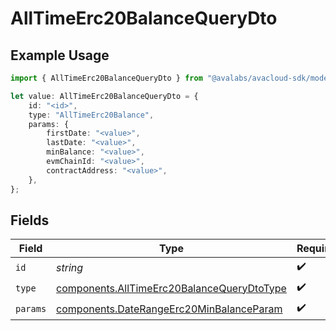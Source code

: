 # AllTimeErc20BalanceQueryDto

## Example Usage

```typescript
import { AllTimeErc20BalanceQueryDto } from "@avalabs/avacloud-sdk/models/components";

let value: AllTimeErc20BalanceQueryDto = {
    id: "<id>",
    type: "AllTimeErc20Balance",
    params: {
        firstDate: "<value>",
        lastDate: "<value>",
        minBalance: "<value>",
        evmChainId: "<value>",
        contractAddress: "<value>",
    },
};
```

## Fields

| Field                                                                                                    | Type                                                                                                     | Required                                                                                                 | Description                                                                                              |
| -------------------------------------------------------------------------------------------------------- | -------------------------------------------------------------------------------------------------------- | -------------------------------------------------------------------------------------------------------- | -------------------------------------------------------------------------------------------------------- |
| `id`                                                                                                     | *string*                                                                                                 | :heavy_check_mark:                                                                                       | N/A                                                                                                      |
| `type`                                                                                                   | [components.AllTimeErc20BalanceQueryDtoType](../../models/components/alltimeerc20balancequerydtotype.md) | :heavy_check_mark:                                                                                       | N/A                                                                                                      |
| `params`                                                                                                 | [components.DateRangeErc20MinBalanceParam](../../models/components/daterangeerc20minbalanceparam.md)     | :heavy_check_mark:                                                                                       | N/A                                                                                                      |